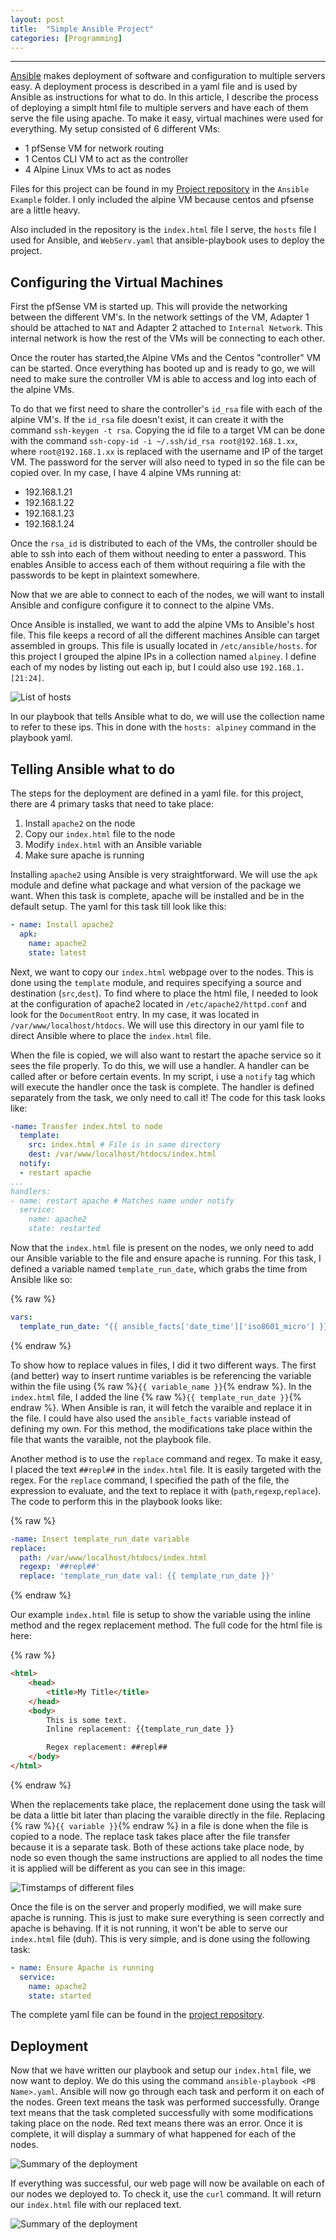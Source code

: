 ```yaml
---
layout: post
title:	"Simple Ansible Project"
categories: [Programming]
---
```

<!-- 
Image example 
![MS-DOS Family Tree](/images/MSDOS/MSDOS_family_tree.png){:width="700px"}

Link example
[Link to full-size image](/images/MSDOS/MSDOS_family_tree.png)

Separator -->
---

[Ansible](https://www.ansible.com/) makes deployment of software and configuration to multiple servers easy.
A deployment process is described in a yaml file and is used by Ansible as instructions for what to do.
In this article, I describe the process of deploying a simplt html file to multiple servers and have each of them serve the file using apache.
To make it easy, virtual machines were used for everything.
My setup consisted of 6 different VMs:

* 1 pfSense VM for network routing
* 1 Centos CLI VM to act as the controller
* 4 Alpine Linux VMs to act as nodes

Files for this project can be found in my [Project repository](https://github.com/B13rg/Projects/tree/master/Ansible%20Example) in the `Ansible Example` folder.  I only included the alpine VM because centos and pfsense are a little heavy.

Also included in the repository is the `index.html` file I serve, the `hosts` file I used for Ansible, and `WebServ.yaml` that ansible-playbook uses to deploy the project.

## Configuring the Virtual Machines

First the pfSense VM is started up.
This will provide the networking between the different VM's.
In the network settings of the VM, Adapter 1 should be attached to `NAT` and Adapter 2 attached to `Internal Network`.
This internal network is how the rest of the VMs will be connecting to each other.

Once the router has started,the Alpine VMs and the Centos "controller" VM can be started.
Once everything has booted up and is ready to go, we will need to make sure the controller VM is able to access and log into each of the alpine VMs.

To do that we first need to share the controller's `id_rsa` file with each of the alpine VM's.
If the `id_rsa` file doesn't exist, it can create it with the command `ssh-keygen -t rsa`.
Copying the id file to a target VM can be done with the command `ssh-copy-id -i ~/.ssh/id_rsa root@192.168.1.xx`, where `root@192.168.1.xx` is replaced with the username and IP of the target VM.
The password for the server will also need to typed in so the file can be copied over.
In my case, I have 4 alpine VMs running at:

* 192.168.1.21
* 192.168.1.22
* 192.168.1.23
* 192.168.1.24

Once the `rsa_id` is distributed to each of the VMs, the controller should be able to ssh into each of them without needing to enter a password.
This enables Ansible to access each of them without requiring a file with the passwords to be kept in plaintext somewhere.

Now that we are able to connect to each of the nodes, we will want to install Ansible and configure configure it to connect to the alpine VMs.

Once Ansible is installed, we want to add the alpine VMs to Ansible's host file.
This file keeps a record of all the different machines Ansible can target assembled in groups.
This file is usually located in `/etc/ansible/hosts`.
for this project I grouped the alpine IPs in a collection named `alpiney`.
I define each of my nodes by listing out each ip, but I could also use `192.168.1.[21:24]`.

![List of hosts](/images/ansibleSetup/ansibleHosts.JPG)

In our playbook that tells Ansible what to do, we will use the collection name to refer to these ips.
This in done with the `hosts: alpiney` command in the playbook yaml.

## Telling Ansible what to do

The steps for the deployment are defined in a yaml file.
for this project, there are 4 primary tasks that need to take place:

1. Install `apache2` on the node
2. Copy our `index.html` file to the node
3. Modify `index.html` with an Ansible variable
4. Make sure apache is running

Installing `apache2` using Ansible is very straightforward.
We will use the `apk` module and define what package and what version of the package we want.
When this task is complete, apache will be installed and be in the default setup.
The yaml for this task till look like this:

```yaml
- name: Install apache2
  apk:
    name: apache2
    state: latest
```

Next, we want to copy our `index.html` webpage over to the nodes.
This is done using the `template` module, and requires specifying a source and destination (`src`,`dest`).
To find where to place the html file, I needed to look at the configuration of apache2 located in `/etc/apache2/httpd.conf` and look for the `DocumentRoot` entry.
In my case, it was located in `/var/www/localhost/htdocs`.
We will use this directory in our yaml file to direct Ansible where to place the `index.html` file.

When the file is copied, we will also want to restart the apache service so it sees the file properly.
To do this, we will use a handler.
A handler can be called after or before certain events.
In my script, i use a `notify` tag which will execute the handler once the task is complete.
The handler is defined separately from the task, we only need to call it!
The code for this task looks like:

```yaml
-name: Transfer index.html to node
  template:
    src: index.html # File is in same directory
    dest: /var/www/localhost/htdocs/index.html
  notify:
  - restart apache
...
handlers:
- name: restart apache # Matches name under notify
  service:
    name: apache2
    state: restarted
```

Now that the `index.html` file is present on the nodes, we only need to add our Ansible variable to the file and ensure apache is running.
For this task, I defined a variable named `template_run_date`, which grabs the time from Ansible like so:

{% raw %}
```yaml
vars:
  template_run_date: "{{ ansible_facts['date_time']['iso8601_micro'] }}"
```
{% endraw %}

To show how to replace values in files, I did it two different ways.
The first (and better) way to insert runtime variables is be referencing the variable within the file using {% raw %}`{{ variable_name }}`{% endraw %}.
In the `index.html` file, I added the line {% raw %}`{{ template_run_date }}`{% endraw %}.
When Ansible is ran, it will fetch the varaible and replace it in the file.
I could have also used the `ansible_facts` variable instead of defining my own.
For this method, the modifications take place within the file that wants the varaible, not the playbook file.

Another method is to use the `replace` command and regex.
To make it easy, I placed the text `##repl##` in the `index.html` file.
It is easily targeted with the regex.
For the `replace` command, I specified the path of the file, the expression to evaluate, and the text to replace it with (`path`,`regexp`,`replace`).
The code to perform this in the playbook looks like:

{% raw %}
```yaml
-name: Insert template_run_date variable
replace:
  path: /var/www/localhost/htdocs/index.html
  regexp: '##repl##'
  replace: 'template_run_date val: {{ template_run_date }}'
```
{% endraw %}

Our example `index.html` file is setup to show the variable using the inline method and the regex replacement method.
The full code for the html file is here:

{% raw %}
```html
<html>
	<head>
		<title>My Title</title>
	</head>
	<body>
		This is some text.
		Inline replacement: {{template_run_date }}

		Regex replacement: ##repl##
	</body>
</html>
```
{% endraw %}

When the replacements take place, the replacement done using the task will be data a little bit later than placing the varaible directly in the file.
Replacing {% raw %}`{{ variable }}`{% endraw %} in a file is done when the file is copied to a node.
The replace task takes place after the file transfer because it is a separate task.
Both of these actions take place node, by node so even though the same instructions are applied to all nodes the time it is applied will be different as you can see in this image:

![Timstamps of different files](/images/ansibleSetup/inlineVsRegex.JPG)

Once the file is on the server and properly modified, we will make sure apache is running.
This is just to make sure everything is seen correctly and apache is behaving.
If it is not running, it won't be able to serve our `index.html` file (duh).
This is very simple, and is done using the following task:

```yaml
- name: Ensure Apache is running
  service:
    name: apache2
    state: started
```

The complete yaml file can be found in the [project repository](https://github.com/B13rg/Projects/blob/master/Ansible%20Example/WebServ.yaml).

## Deployment

Now that we have written our playbook and setup our `index.html` file, we now want to deploy.
We do this using the command `ansible-playbook <PB Name>.yaml`.
Ansible will now go through each task and perform it on each of the nodes.
Green text means the task was performed successfully.
Orange text means that the task completed successfully with some modifications taking place on the node.
Red text means there was an error.
Once it is complete, it will display a summary of what happened for each of the nodes.

![Summary of the deployment](/images/ansibleSetup/recap.JPG)

If everything was successful, our web page will now be available on each of our nodes we deployed to.
To check it, use the `curl` command.
It will return our `index.html` file with our replaced text.

![Summary of the deployment](/images/ansibleSetup/curlResult.JPG)